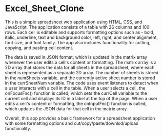 # Excel_Sheet_Clone

This is a simple spreadsheet web application using HTML, CSS, and JavaScript. 
The application consists of a table with 26 columns and 100 rows.
Each cell is editable and supports formatting options such as -
bold, italic, underline, text and background color, left, right, and center alignment, 
font size, and font family. 
The app also includes functionality for cutting, copying, and pasting cell content.

The data is saved in JSON format, which is updated in the matrix array whenever the user edits a cell's content or formatting.
The matrix array is a 2D array that stores the data for all sheets in the spreadsheet, where each sheet is represented as a separate 2D array.
The number of sheets is stored in the numSheets variable, 
and the currently active sheet number is stored in the currSheetNum variable.
The code uses event listeners to detect when a user interacts with a cell in the table. When a user selects a cell,
the onFocusFnc() function is called, which sets the currCell variable to the current cell and displays its ID in a label at the top of the page. 
When a user edits a cell's content or formatting, the onInputFnc() function is called, which updates the JSON data for that cell in the matrix array.

Overall, this app provides a basic framework for a spreadsheet application with some formatting options and cut/copy/paste/downlod/upload functionality. 

